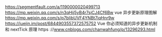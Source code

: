 https://segmentfault.com/a/1190000020499713
https://mp.weixin.qq.com/s/n3qHij5yB4r7sjCJ4Cf6Bw
vue 异步更新原理图解
https://mp.weixin.qq.com/s/p7blibUVF4YNBt7iqHnr9w
https://juejin.im/post/6844903557372575752
Vue 你必须知道的异步更新机制和 nextTick 原理
https ://www.cnblogs.com/chanwahfung/p/13296293.html
